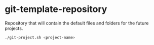 # git-template-repository
Repository that will contain the default files and folders for the future projects.

```bash
./git-project.sh <project-name>
```